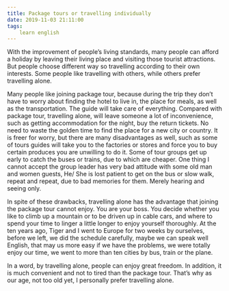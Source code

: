 ```yaml
---
title: Package tours or travelling individually
date: 2019-11-03 21:11:00
tags:
    learn english
---
```

With the improvement of people’s living
standards, many people can afford a holiday by leaving their living place and
visiting those tourist attractions. But people choose different way so
travelling according to their own interests. Some people like travelling with
others, while others prefer travelling alone.

Many people like joining package tour, because
during the trip they don’t have to worry about finding the hotel to live in,
the place for meals, as well as the transportation. The guide will take care of
everything. Compared with package tour, travelling alone, will leave someone a
lot of inconvenience, such as getting accommodation for the night, buy the
return tickets. No need to waste the golden time to find the place for a new
city or country. It is freer for worry, but there are many disadvantages as
well, such as some of tours guides will take you to the factories or stores and
force you to buy certain produces you are unwilling to do it. Some of tour
groups get up early to catch the buses or trains, due to which are cheaper. One
thing I cannot accept the group leader has very bad attitude with some old man
and women guests, He/ She is lost patient to get on the bus or slow walk,
repeat and repeat, due to bad memories for them. Merely hearing and seeing
only.

In spite of these drawbacks, travelling alone
has the advantage that joining the package tour cannot enjoy. You are your
boss. You decide whether you like to climb up a mountain or to be driven up in
cable cars, and where to spend your time to linger a little longer to enjoy
yourself thoroughly. At the ten years ago, Tiger and I went to Europe for two
weeks by ourselves, before we left, we did the schedule carefully, maybe we can
speak well English, that may us more easy if we have the problems, we were
totally enjoy our time, we went to more than ten cities by bus, train or the
plane.

In a word, by travelling alone, people can
enjoy great freedom. In addition, it is much convenient and not to tired than
the package tour. That’s why as our age, not too old yet, I personally prefer travelling
alone.  